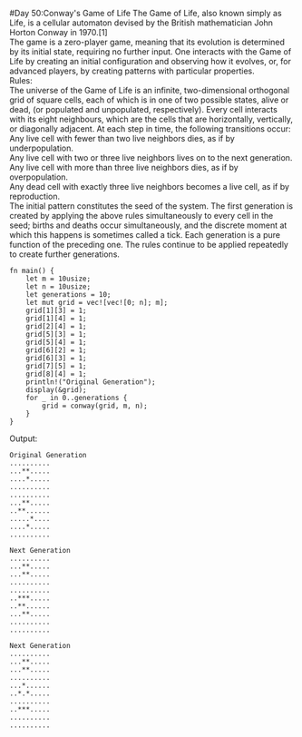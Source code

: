 #Day 50:Conway's Game of Life
The Game of Life, also known simply as Life, is a cellular automaton devised by the British mathematician John Horton Conway in 1970.[1]
<br>
The game is a zero-player game, meaning that its evolution is determined by its initial state, requiring no further input. One interacts with the Game of Life by creating an initial configuration and observing how it evolves, or, for advanced players, by creating patterns with particular properties.
<br>
Rules:
<br>
The universe of the Game of Life is an infinite, two-dimensional orthogonal grid of square cells, each of which is in one of two possible states, alive or dead, (or populated and unpopulated, respectively). Every cell interacts with its eight neighbours, which are the cells that are horizontally, vertically, or diagonally adjacent. At each step in time, the following transitions occur:
<br>
Any live cell with fewer than two live neighbors dies, as if by underpopulation.
<br>
Any live cell with two or three live neighbors lives on to the next generation.
<br>
Any live cell with more than three live neighbors dies, as if by overpopulation.
<br>
Any dead cell with exactly three live neighbors becomes a live cell, as if by reproduction.
<br>
The initial pattern constitutes the seed of the system. The first generation is created by applying the above rules simultaneously to every cell in the seed; births and deaths occur simultaneously, and the discrete moment at which this happens is sometimes called a tick. Each generation is a pure function of the preceding one. The rules continue to be applied repeatedly to create further generations.
```
fn main() {
    let m = 10usize;
    let n = 10usize;
    let generations = 10;
    let mut grid = vec![vec![0; n]; m];
    grid[1][3] = 1;
    grid[1][4] = 1;
    grid[2][4] = 1;
    grid[5][3] = 1;
    grid[5][4] = 1;
    grid[6][2] = 1;
    grid[6][3] = 1;
    grid[7][5] = 1;
    grid[8][4] = 1;
    println!("Original Generation");
    display(&grid);
    for _ in 0..generations {
        grid = conway(grid, m, n);
    }
}
```
Output:
```
Original Generation
..........
...**.....
....*.....
..........
..........
...**.....
..**......
.....*....
....*.....
..........

Next Generation
..........
...**.....
...**.....
..........
..........
..***.....
..**......
...**.....
..........
..........

Next Generation
..........
...**.....
...**.....
..........
...*......
..*.*.....
..........
..***.....
..........
..........

```